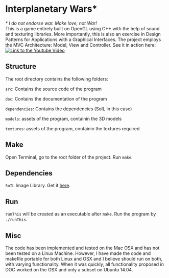 # Interplanetary Wars\*
*\* I do not endorse war. Make love, not War!*\
This is a game entirely built on OpenGL using C++ with the help of sound and texturing libraries. More importantly, this is also an exercise in Design Patterns for Applications with a Graphical Interfaces. The project employs the MVC Architecture: Model, View and Controller. See it in action here:
[![Link to the Youtube Video](https://img.youtube.com/vi/jJTryPLwkAM/0.jpg)](https://www.youtube.com/watch?v=jJTryPLwkAM)

## Structure

The root directory contains the following folders:

`src`: Contains the source code of the program

`doc`: Contains the documentation of the program

`dependencies`: Contains the dependencies (SoIL in this case)

`models`: assets of the program, containin the 3D models

`textures`: assets of the program, containin the textures required


## Make
Open Terminal, go to the root folder of the project. Run `make`.

## Dependencies
`SoIL` Image Library. Get it [here](http://www.lonesock.net/files/soil.zip).

## Run
`runThis` will be created as an executable after `make`. Run the program by `./runThis`.

## Misc
The code has been implemented and tested on the Mac OSX and has not been tested on a Linux Machine. However, I have made the code and makefile portable for both Linux and OSX and I believe should run on both, with varying functionality. When it was quickly, all functionality proposed in DOC worked on the OSX and only a subset on Ubuntu 14.04.
